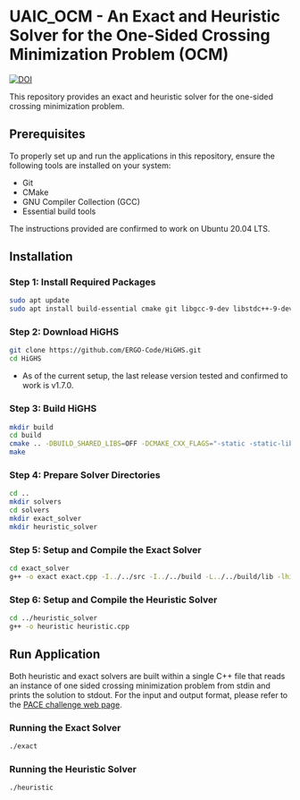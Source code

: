 

# UAIC_OCM - An Exact and Heuristic Solver for the One-Sided Crossing Minimization Problem (OCM)

[![DOI](https://zenodo.org/badge/812762567.svg)](https://zenodo.org/doi/10.5281/zenodo.11544701)

This repository provides an exact and heuristic solver for the one-sided crossing minimization problem.

## Prerequisites

To properly set up and run the applications in this repository, ensure the following tools are installed on your system:
- Git
- CMake
- GNU Compiler Collection (GCC)
- Essential build tools

The instructions provided are confirmed to work on Ubuntu 20.04 LTS.

## Installation

### Step 1: Install Required Packages

```bash
sudo apt update
sudo apt install build-essential cmake git libgcc-9-dev libstdc++-9-dev -y
```

### Step 2: Download HiGHS

```bash
git clone https://github.com/ERGO-Code/HiGHS.git
cd HiGHS
```

- As of the current setup, the last release version tested and confirmed to work is v1.7.0.

### Step 3: Build HiGHS

```bash
mkdir build
cd build
cmake .. -DBUILD_SHARED_LIBS=OFF -DCMAKE_CXX_FLAGS="-static -static-libgcc -static-libstdc++" -DCMAKE_EXE_LINKER_FLAGS="-static"
make
```

### Step 4: Prepare Solver Directories

```bash
cd ..
mkdir solvers
cd solvers
mkdir exact_solver
mkdir heuristic_solver
```

### Step 5: Setup and Compile the Exact Solver

```bash
cd exact_solver
g++ -o exact exact.cpp -I../../src -I../../build -L../../build/lib -lhighs -static
```

### Step 6: Setup and Compile the Heuristic Solver

```bash
cd ../heuristic_solver
g++ -o heuristic heuristic.cpp
```

## Run Application

Both heuristic and exact solvers are built within a single C++ file that reads an instance of one sided crossing minimization problem from stdin and prints the solution to stdout. 
For the input and output format, please refer to the [PACE challenge web page](https://pacechallenge.org/2024/io/).

### Running the Exact Solver

```bash
./exact
```

### Running the Heuristic Solver

```bash
./heuristic
```


